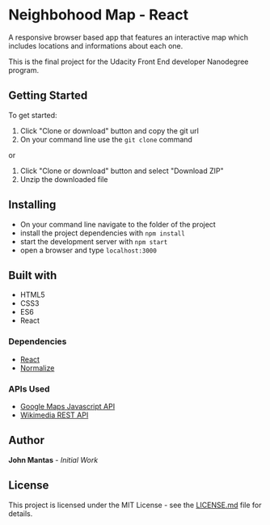 # Neighbohood Map - React
A responsive browser based app that features an interactive map which includes locations and informations about each one.

This is the final project for the Udacity Front End developer Nanodegree program.

## Getting Started
To get started:

1. Click "Clone or download" button and copy the git url
2. On your command line use the `git clone` command

or

1. Click "Clone or download" button and select "Download ZIP"
2. Unzip the downloaded file

## Installing
* On your command line navigate to the folder of the project
* install the project dependencies with `npm install`
* start the development server with `npm start`
* open a browser and type `localhost:3000`

## Built with
* HTML5
* CSS3
* ES6
* React

### Dependencies
* [React](https://github.com/facebook/react/)
* [Normalize](https://necolas.github.io/normalize.css/)

### APIs Used
* [Google Maps Javascript API](https://developers.google.com/maps/documentation/javascript/tutorial)
* [Wikimedia REST API](https://www.mediawiki.org/wiki/REST_API)

## Author
**John Mantas** - *Initial Work*

## License
This project is licensed under the MIT License - see the [LICENSE.md](LICENSE.md) file for details.